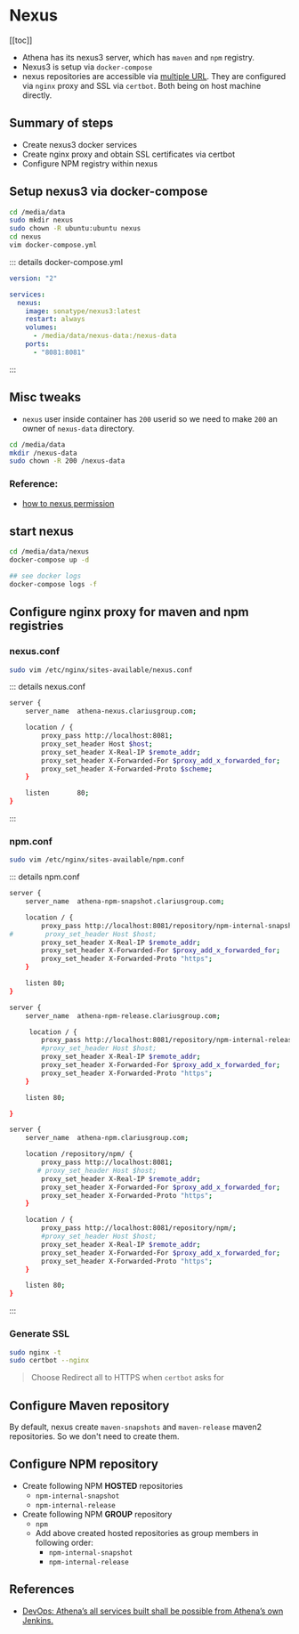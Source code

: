 # Nexus

[[toc]]

- Athena has its nexus3 server, which has `maven` and `npm` registry.
- Nexus3 is setup via `docker-compose`
- nexus repositories are accessible via [multiple URL](../assets/assets.md). They are configured via `nginx` proxy and SSL via `certbot`. Both being on host machine directly.

## Summary of steps
- Create nexus3 docker services
- Create nginx proxy and obtain SSL certificates via certbot
- Configure NPM registry within nexus


## Setup nexus3 via docker-compose

```bash
cd /media/data
sudo mkdir nexus
sudo chown -R ubuntu:ubuntu nexus
cd nexus
vim docker-compose.yml
```

::: details docker-compose.yml
```yml
version: "2"

services:
  nexus:
    image: sonatype/nexus3:latest
    restart: always
    volumes:
      - /media/data/nexus-data:/nexus-data
    ports:
      - "8081:8081"
```
:::

## Misc tweaks
- `nexus` user inside container has `200` userid so we need to make `200` an owner of `nexus-data` directory.

```bash
cd /media/data
mkdir /nexus-data
sudo chown -R 200 /nexus-data
```

### Reference: 
- [how to nexus permission](https://medium.com/faun/deploy-sonatype-nexus-repository-oss-v3-with-docker-a50225fe661e)

## start nexus 

```bash
cd /media/data/nexus
docker-compose up -d

## see docker logs
docker-compose logs -f
```

## Configure nginx proxy for maven and npm registries

### nexus.conf

```bash
sudo vim /etc/nginx/sites-available/nexus.conf
```

::: details nexus.conf
```bash
server {
    server_name  athena-nexus.clariusgroup.com;

    location / {
        proxy_pass http://localhost:8081;
        proxy_set_header Host $host;
        proxy_set_header X-Real-IP $remote_addr;
        proxy_set_header X-Forwarded-For $proxy_add_x_forwarded_for;
        proxy_set_header X-Forwarded-Proto $scheme;
    }

    listen       80;
}
```

:::

### npm.conf

```bash
sudo vim /etc/nginx/sites-available/npm.conf
```

::: details npm.conf
```bash
server {
    server_name  athena-npm-snapshot.clariusgroup.com;

    location / {
        proxy_pass http://localhost:8081/repository/npm-internal-snapshot/;
#        proxy_set_header Host $host;
        proxy_set_header X-Real-IP $remote_addr;
        proxy_set_header X-Forwarded-For $proxy_add_x_forwarded_for;
        proxy_set_header X-Forwarded-Proto "https";
    }

    listen 80;
}

server {
    server_name  athena-npm-release.clariusgroup.com;

     location / {
        proxy_pass http://localhost:8081/repository/npm-internal-release/;
        #proxy_set_header Host $host;
        proxy_set_header X-Real-IP $remote_addr;
        proxy_set_header X-Forwarded-For $proxy_add_x_forwarded_for;
        proxy_set_header X-Forwarded-Proto "https";
    }

    listen 80;

}

server {
    server_name  athena-npm.clariusgroup.com;

    location /repository/npm/ {
        proxy_pass http://localhost:8081;
       # proxy_set_header Host $host;
        proxy_set_header X-Real-IP $remote_addr;
        proxy_set_header X-Forwarded-For $proxy_add_x_forwarded_for;
        proxy_set_header X-Forwarded-Proto "https";
    }

    location / {
        proxy_pass http://localhost:8081/repository/npm/;
        #proxy_set_header Host $host;
        proxy_set_header X-Real-IP $remote_addr;
        proxy_set_header X-Forwarded-For $proxy_add_x_forwarded_for;
        proxy_set_header X-Forwarded-Proto "https";
    }

    listen 80;
}
```
:::

### Generate SSL 

```bash
sudo nginx -t
sudo certbot --nginx
```

> Choose Redirect all to HTTPS when `certbot` asks for

## Configure Maven repository
By default, nexus create `maven-snapshots` and `maven-release` maven2 repositories. So we don't need to create them.

## Configure NPM repository

- Create following NPM **HOSTED** repositories
    - `npm-internal-snapshot`
    - `npm-internal-release`
- Create following NPM **GROUP** repository
    - `npm`
    - Add above created hosted repositories as group members in following order:
        - `npm-internal-snapshot`
        - `npm-internal-release`

## References
- [DevOps: Athena’s all services built shall be possible from Athena’s own Jenkins.](https://kerika.com/app/C7_/board/BFG6C/BR3Ws?v=workflow&tab=attachments)